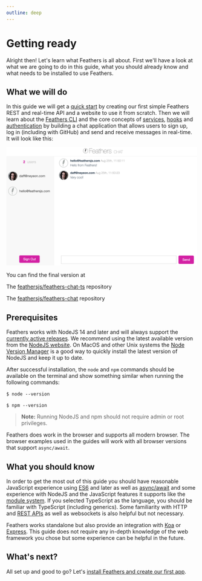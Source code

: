 ```yaml
---
outline: deep
---
```


# Getting ready

Alright then! Let's learn what Feathers is all about. First we'll have a look at what we are going to do in this guide, what you should already know and what needs to be installed to use Feathers.

## What we will do

In this guide we will get a [quick start](./starting.md) by creating our first simple Feathers REST and real-time API and a website to use it from scratch. Then we will learn about the [Feathers CLI](./generator.md) and the core concepts of [services](./services.md), [hooks](./hooks.md) and [authentication](./authentication.md) by building a chat application that allows users to sign up, log in (including with GitHub) and send and receive messages in real-time. It will look like this:

![The Feathers chat application](./assets/feathers-chat.png)

You can find the final version at

<Tabs group-name="Feathers Chat">

<Tab name="TypeScript" global-id="ts" >

The [feathersjs/feathers-chat-ts](https://github.com/feathersjs/feathers-chat-ts) repository

</Tab>

<Tab name="JavaScript" global-id="js">

The [feathersjs/feathers-chat](https://github.com/feathersjs/feathers-chat) repository

</Tab>

</Tabs>

## Prerequisites

Feathers works with NodeJS 14 and later and will always support the [currently active releases](https://github.com/nodejs/Release#release-schedule). We recommend using the latest available version from the [NodeJS website](https://nodejs.org/en/). On MacOS and other Unix systems the [Node Version Manager](https://github.com/creationix/nvm) is a good way to quickly install the latest version of NodeJS and keep it up to date.

After successful installation, the `node` and `npm` commands should be available on the terminal and show something similar when running the following commands:

```
$ node --version
```

```
$ npm --version
```

> __Note:__ Running NodeJS and npm should not require admin or root privileges.

Feathers does work in the browser and supports all modern browser. The browser examples used in the guides will work with all browser versions that support `async/await`.

## What you should know

In order to get the most out of this guide you should have reasonable JavaScript experience using [ES6](http://es6-features.org/) and later as well as [async/await](https://developer.mozilla.org/en-US/docs/Web/JavaScript/Reference/Statements/async_function) and some experience with NodeJS and the JavaScript features it supports like the [module system](https://nodejs.org/api/modules.html). If you selected TypeScript as the language, you should be familiar with TypeScript (including generics). Some familiarity with HTTP and [REST APIs](https://en.wikipedia.org/wiki/Representational_state_transfer) as well as websockets is also helpful but not necessary.

Feathers works standalone but also provide an integration with [Koa](../../api/koa.md) or [Express](../../api/express.md). This guide does not require any in-depth knowledge of the web framework you chose but some experience can be helpful in the future.

## What's next?

All set up and good to go? Let's [install Feathers and create our first app](./starting.md).
